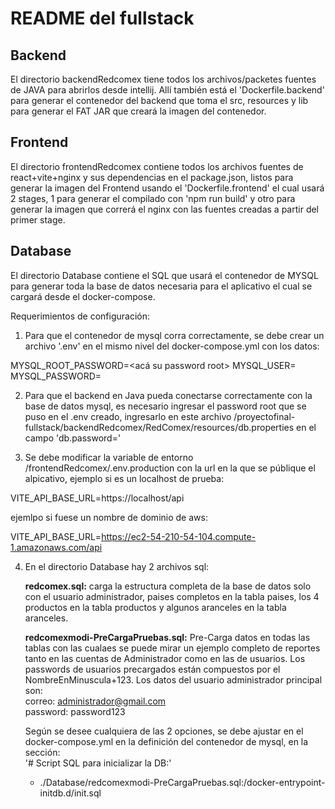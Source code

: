 # README del fullstack

## Backend
El directorio backendRedcomex tiene todos los archivos/packetes fuentes de JAVA para abrirlos desde intellij. Allí también está el 'Dockerfile.backend' para generar el contenedor del backend que toma el src, resources y lib para generar el FAT JAR que creará la imagen del contenedor.

## Frontend
El directorio frontendRedcomex contiene todos los archivos fuentes de react+vite+nginx y sus dependencias en el package.json, listos para generar la imagen del Frontend usando el 'Dockerfile.frontend' el cual usará 2 stages, 1 para generar el compilado con 'npm run build' y otro para generar la imagen que correrá el nginx con las fuentes creadas a partir del primer stage.

## Database
El directorio Database contiene el SQL que usará el contenedor de MYSQL para generar toda la base de datos necesaria para el aplicativo el cual se cargará desde el docker-compose.

Requerimientos de configuración:

1. Para que el contenedor de mysql corra correctamente, se debe crear un archivo '.env' en el mismo nivel del docker-compose.yml con los datos:

MYSQL_ROOT_PASSWORD=<acá su password root>
MYSQL_USER=<usuario de lectura>
MYSQL_PASSWORD=<password usuario lectura>

2. Para que el backend en Java pueda conectarse correctamente con la base de datos mysql, es necesario ingresar el password root que se puso en el .env creado, ingresarlo en este archivo /proyectofinal-fullstack/backendRedcomex/RedComex/resources/db.properties en el campo 'db.password='

3. Se debe modificar la variable de entorno /frontendRedcomex/.env.production con la url en la que se públique el alpicativo, ejemplo si es un localhost de prueba:

VITE_API_BASE_URL=https://localhost/api

ejemlpo si fuese un nombre de dominio de aws:

VITE_API_BASE_URL=https://ec2-54-210-54-104.compute-1.amazonaws.com/api

4. En el directorio Database hay 2 archivos sql:  

    **redcomex.sql:** carga la estructura completa de la base de datos solo con el usuario administrador, paises completos en la tabla paises, los 4 productos en la tabla productos y algunos aranceles en la tabla aranceles.  

    **redcomexmodi-PreCargaPruebas.sql:** Pre-Carga datos en todas las tablas con las cualaes se puede mirar un ejemplo completo de reportes tanto en las cuentas de Administrador como en las de usuarios. Los passwords de usuarios precargados están compuestos por el NombreEnMinuscula+123.
    Los datos del usuario administrador principal son:  
        correo: administrador@gmail.com  
        password: password123  

    Según se desee cualquiera de las 2 opciones, se debe ajustar en el docker-compose.yml en la definición del contenedor de mysql, en la sección:  
    '# Script SQL para inicializar la DB:'
    - ./Database/redcomexmodi-PreCargaPruebas.sql:/docker-entrypoint-initdb.d/init.sql